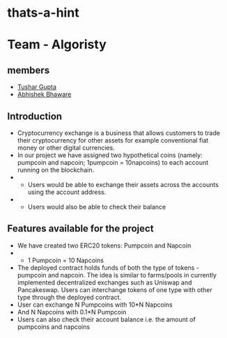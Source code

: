 # thats-a-hint
# Team - Algoristy

## members
* [Tushar Gupta](https://github.com/Tushargupta9800)
* [Abhishek Bhaware](https://github.com/cosmoimai)

## Introduction

* Cryptocurrency exchange is a business that allows customers to trade their cryptocurrency for other assets for example conventional fiat money or other digital currencies. <br/>
* In our project we have assigned two hypothetical coins (namely: pumpcoin and napcoin; 1pumpcoin = 10napcoins) to each account running on the blockchain. 
* * Users would be able to exchange their assets across the accounts using the account address. 
* * Users would also be able to check their balance

## Features available for the project

* We have created two ERC20 tokens: Pumpcoin and Napcoin
* * 1 Pumpcoin = 10 Napcoins
* The deployed contract holds funds of both the type of tokens - pumpcoin and napcoin. The idea is similar to farms/pools in currently implemented decentralized exchanges such as Uniswap and Pancakeswap. Users can interchange tokens of one type with other type through the deployed contract.
* User can exchange N Pumpcoins with 10*N Napcoins 
* And N Napcoins with 0.1*N Pumpcoin
* Users can also check their account balance i.e. the amount of pumpcoins and napcoins
